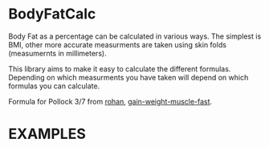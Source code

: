 
BodyFatCalc
===========

Body Fat as a percentage can be calculated in various ways. The simplest is BMI, other more accurate measurments are taken using skin folds (measumernts in millimeters).

This library aims to make it easy to calculate the different formulas. Depending on which measurments you have taken will depend on which formulas you can calculate.

Formula for Pollock 3/7 from [rohan][], [gain-weight-muscle-fast][].


[rohan]: http://www-rohan.sdsu.edu/~ens304l/skinfold.htm

[gain-weight-muscle-fast]: http://www.gain-weight-muscle-fast.com/skinfold-measurements.html



EXAMPLES
========


